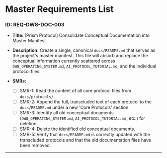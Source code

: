 # Master Requirements List

### ID: REQ-DW8-DOC-003

- **Title:** [Prism Protocol] Consolidate Conceptual Documentation into Master Manifest

- **Description:** Create a single, canonical `docs/README.md` that serves as the project's master manifest. This file will absorb and replace the conceptual information currently scattered across `DW8_OPERATING_SYSTEM.md`, `AI_PROTOCOL_TUTORIAL.md`, and the individual protocol files.

- **SMRs:**
  - [ ] SMR-1: Read the content of all core protocol files from `docs/protocols/`.
  - [ ] SMR-2: Append the full, transcluded text of each protocol to the `docs/README.md` under a new 'Core Protocols' section.
  - [ ] SMR-3: Identify all old conceptual documents (`DW8_OPERATING_SYSTEM.md`, `AI_PROTOCOL_TUTORIAL.md`, etc.) for deletion.
  - [ ] SMR-4: Delete the identified old conceptual documents.
  - [ ] SMR-5: Verify that `docs/README.md` is correctly updated with the transcluded protocols and that the old documentation files have been removed.
---

